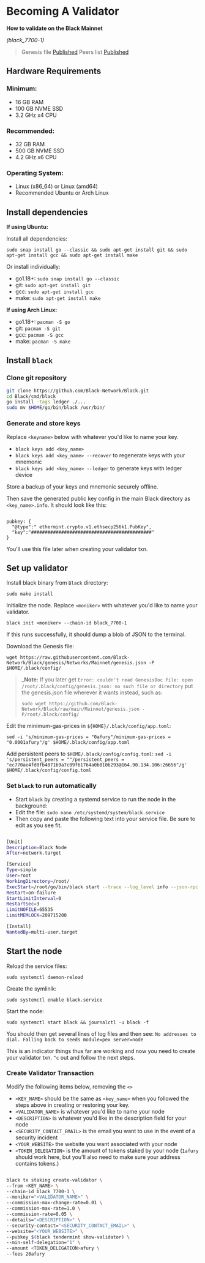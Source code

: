 # Becoming A Validator

**How to validate on the Black Mainnet**

*(black_7700-1)*

> Genesis file [Published](https://github.com/Black-Network/Black/raw/main/Mainnet/genesis.json)
> Peers list [Published](https://github.com/Black-Network/Black/blob/main/Mainnet/peers.txt)

## Hardware Requirements

### Minimum:
* 16 GB RAM
* 100 GB NVME SSD
* 3.2 GHz x4 CPU

### Recommended:
* 32 GB RAM
* 500 GB NVME SSD
* 4.2 GHz x6 CPU

### Operating System:
* Linux (x86_64) or Linux (amd64)
* Recommended Ubuntu or Arch Linux

## Install dependencies 

**If using Ubuntu:**

Install all dependencies:

`sudo snap install go --classic && sudo apt-get install git && sudo apt-get install gcc && sudo apt-get install make`

Or install individually:

* go1.18+: `sudo snap install go --classic`
* git: `sudo apt-get install git`
* gcc: `sudo apt-get install gcc`
* make: `sudo apt-get install make`

**If using Arch Linux:**

* go1.18+: `pacman -S go`
* git: `pacman -S git`
* gcc: `pacman -S gcc`
* make: `pacman -S make`

## Install `black`

### Clone git repository

```bash
git clone https://github.com/Black-Network/Black.git
cd Black/cmd/black
go install -tags ledger ./...
sudo mv $HOME/go/bin/black /usr/bin/

```

### Generate and store keys

Replace `<keyname>` below with whatever you'd like to name your key.

*  `black keys add <key_name>`
*  `black keys add <key_name> --recover` to regenerate keys with your mnemonic
*  `black keys add <key_name> --ledger` to generate keys with ledger device

Store a backup of your keys and mnemonic securely offline.

Then save the generated public key config in the main Black directory as `<key_name>.info`. It should look like this:

```

pubkey: {
  "@type":" ethermint.crypto.v1.ethsecp256k1.PubKey",
  "key":"############################################"
}

```

You'll use this file later when creating your validator txn.

## Set up validator

Install black binary from `Black` directory: 

`sudo make install`

Initialize the node. Replace `<moniker>` with whatever you'd like to name your validator.

`black init <moniker> --chain-id black_7700-1`

If this runs successfully, it should dump a blob of JSON to the terminal.

Download the Genesis file: 

`wget https://raw.githubusercontent.com/Black-Network/Black/genesis/Networks/Mainnet/genesis.json -P $HOME/.black/config/` 

> _**Note:** If you later get `Error: couldn't read GenesisDoc file: open /root/.black/config/genesis.json: no such file or directory` put the genesis.json file wherever it wants instead, such as:
> 
> `sudo wget https://github.com/Black-Network/Black/raw/main/Mainnet/genesis.json -P/root/.black/config/`

Edit the minimum-gas-prices in `${HOME}/.black/config/app.toml`:

`sed -i 's/minimum-gas-prices = "0afury"/minimum-gas-prices = "0.0001afury"/g' $HOME/.black/config/app.toml`

Add persistent peers to `$HOME/.black/config/config.toml`:
`sed -i 's/persistent_peers = ""/persistent_peers = "ec770ae4fd0fb4871b9a7c09f61764a0b010b293@164.90.134.106:26656"/g' $HOME/.black/config/config.toml`

### Set `black` to run automatically

* Start `black` by creating a systemd service to run the node in the background: 
* Edit the file: `sudo nano /etc/systemd/system/black.service`
* Then copy and paste the following text into your service file. Be sure to edit as you see fit.

```bash

[Unit]
Description=Black Node
After=network.target

[Service]
Type=simple
User=root
WorkingDirectory=/root/
ExecStart=/root/go/bin/black start --trace --log_level info --json-rpc.api eth,txpool,net,debug,web3 --api.enable
Restart=on-failure
StartLimitInterval=0
RestartSec=3
LimitNOFILE=65535
LimitMEMLOCK=209715200

[Install]
WantedBy=multi-user.target

```

## Start the node

Reload the service files: 

`sudo systemctl daemon-reload`

Create the symlinlk: 

`sudo systemctl enable black.service`

Start the node: 

`sudo systemctl start black && journalctl -u black -f`

You should then get several lines of log files and then see: `No addresses to dial. Falling back to seeds module=pex server=node`

This is an indicator things thus far are working and now you need to create your validator txn. `^c` out and follow the next steps.

### Create Validator Transaction

Modify the following items below, removing the `<>`

- `<KEY_NAME>` should be the same as `<key_name>` when you followed the steps above in creating or restoring your key.
- `<VALIDATOR_NAME>` is whatever you'd like to name your node
- `<DESCRIPTION>` is whatever you'd like in the description field for your node
- `<SECURITY_CONTACT_EMAIL>` is the email you want to use in the event of a security incident
- `<YOUR_WEBSITE>` the website you want associated with your node
- `<TOKEN_DELEGATION>` is the amount of tokens staked by your node (`1afury` should work here, but you'll also need to make sure your address contains tokens.)

```bash

black tx staking create-validator \
--from <KEY_NAME> \
--chain-id black_7700-1 \
--moniker="<VALIDATOR_NAME>" \
--commission-max-change-rate=0.01 \
--commission-max-rate=1.0 \
--commission-rate=0.05 \
--details="<DESCRIPTION>" \
--security-contact="<SECURITY_CONTACT_EMAIL>" \
--website="<YOUR_WEBSITE>" \
--pubkey $(black tendermint show-validator) \
--min-self-delegation="1" \
--amount <TOKEN_DELEGATION>afury \
--fees 20afury

```
